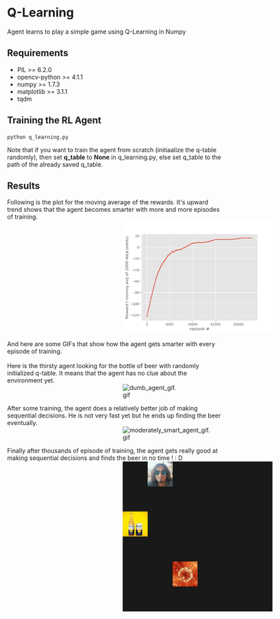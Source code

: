 # Q-Learning
Agent learns to play a simple game using Q-Learning in Numpy

## Requirements
* PIL >= 6.2.0
* opencv-python >= 4.1.1 
* numpy >= 1.7.3       
* matplotlib >= 3.1.1 
* tqdm 

## Training the RL Agent
```
python q_learning.py
```

Note that if you want to train the agent from scratch (initiaalize the q-table randomly), then set **q_table** to **None** in q_learning.py, else set q_table to the path of the already saved q_table. 


## Results
Following is the plot for the moving average of the rewards. It's upward trend shows that the agent becomes smarter with more and more episodes of training.
<br>
<img src='/results/reward_vs_episode.jpg' width='350' alt='reward_vs_episode.jpg' hspace='270'>

And here are some GIFs that show how the agent gets smarter with every episode of training.
<br><br>
Here is the thirsty agent looking for the bottle of beer with randomly initialized q-table. It means that the agent has no clue about the environment yet.
<br>
<img src='/results/dumb_agent_gif.gif' width='350' alt='dumb_agent_gif.gif' hspace='270'>

After some training, the agent does a relatively better job of making sequential decisions. He is not very fast yet but he ends up finding the beer eventually.
<br>
<img src='/results/moderately_smart_agent_gif.gif' width='350' alt='moderately_smart_agent_gif.gif' hspace='270'>

Finally after thousands of episode of training, the agent gets really good at making sequential decisions and finds the beer in no time ! : D 
<br>
<img src='/results/smart_agent_gif.gif' width='350' alt='smart_agent_gif.gif' hspace='270'>
